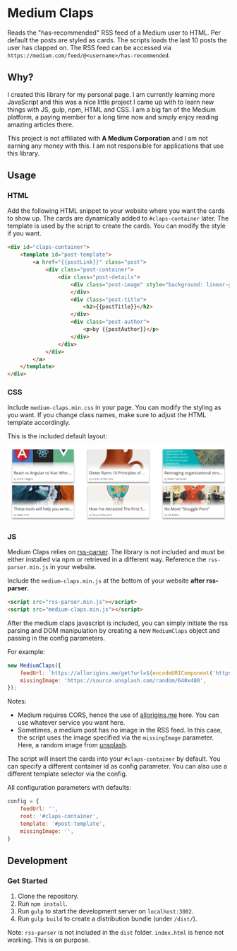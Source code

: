 # Medium Claps

Reads the "has-recommended" RSS feed of a Medium user to HTML. Per default the posts are styled as cards. The scripts loads the last 10 posts the user has clapped on.
The RSS feed can be accessed via `https://medium.com/feed/@<username>/has-recommended`.

## Why?

I created this library for my personal page. I am currently learning more JavaScript and this was a nice little project I came up with to learn new things with JS, gulp, npm, HTML and CSS. I am a big fan of the Medium platform, a paying member for a long time now and simply enjoy reading amazing articles there.

This project is not affiliated with **A Medium Corporation** and I am not earning any money with this. I am not responsible for applications that use this library.

## Usage

### HTML

Add the following HTML snippet to your website where you want the cards to show up. The cards are dynamically added to `#claps-container` later.
The template is used by the script to create the cards. You can modify the style if you want.

```html
<div id="claps-container">
    <template id="post-template">
        <a href="{{postLink}}" class="post">
            <div class="post-container">
                <div class="post-details">
                    <div class="post-image" style="background: linear-gradient(transparent, transparent, transparent, #fff), url({{postImage}}) no-repeat center/cover;">
                    </div>
                    <div class="post-title">
                        <h2>{{postTitle}}</h2>
                    </div>
                    <div class="post-author">
                        <p>by {{postAuthor}}</p>
                    </div>
                </div>
            </div>
        </a>
    </template>
</div>
```

### CSS

Include `medium-claps.min.css` in your page. You can modify the styling as you want. If you change class names, make sure to adjust the HTML template accordingly.

This is the included default layout:

![Default Layout](./default-layout.png)

### JS

Medium Claps relies on [rss-parser](https://www.npmjs.com/package/rss-parser). The library is not included and must be either installed via npm or retrieved in a different way. Reference the `rss-parser.min.js` in your website.

Include the `medium-claps.min.js` at the bottom of your website **after rss-parser**.

```html
<script src="rss-parser.min.js"></script>
<script src="medium-claps.min.js"></script>
```

After the medium claps javascript is included, you can simply initiate the rss parsing and DOM manipulation by creating a new `MediumClaps` object and passing in the config parameters.

For example:

```js
new MediumClaps({
    feedUrl: `https://allorigins.me/get?url=${encodeURIComponent('https://medium.com/feed/@stephannielsen/has-recommended')}`,
    missingImage: 'https://source.unsplash.com/random/640x480',
});
```

Notes:

* Medium requires CORS, hence the use of [allorigins.me](https://multiverso.me/AllOrigins/) here. You can use whatever service you want here.
* Sometimes, a medium post has no image in the RSS feed. In this case, the script uses the image specified via the `missingImage` parameter. Here, a random image from [unsplash](https://unsplash.com).

The script will insert the cards into your `#claps-container` by default. You can specify a different container id as config parameter. You can also use a different template selector via the config.

All configuration parameters with defaults:

```js
config = {
    feedUrl: '',
    root: '#claps-container',
    template: '#post-template',
    missingImage: '',
}
```

## Development

### Get Started

1. Clone the repository.
2. Run `npm install`.
3. Run `gulp` to start the development server on `localhost:3002`.
4. Run `gulp build` to create a distribution bundle (under `/dist/`).

Note: `rss-parser` is not included in the `dist` folder. `index.html` is hence not working. This is on purpose.